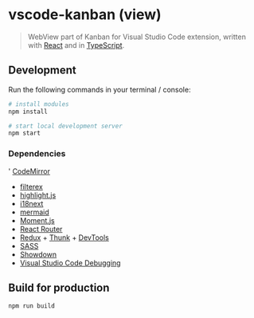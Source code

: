 # vscode-kanban (view)

> WebView part of Kanban for Visual Studio Code extension, written with [React](https://reactjs.org/) and in [TypeScript](https://www.typescriptlang.org/).

## Development

Run the following commands in your terminal / console:

```bash
# install modules
npm install

# start local development server
npm start
```

### Dependencies

' [CodeMirror](https://codemirror.net/)
* [filterex](https://github.com/m93a/filtrex)
* [highlight.js](https://highlightjs.org/)
* [i18next](https://react.i18next.com/)
* [mermaid](https://mermaid-js.github.io/mermaid/)
* [Moment.js](https://momentjs.com/)
* [React Router](https://reactrouter.com/)
* [Redux](https://redux.js.org/) + [Thunk](https://github.com/reduxjs/redux-thunk) + [DevTools](https://github.com/zalmoxisus/redux-devtools-extension)
* [SASS](https://github.com/sass/node-sass)
* [Showdown](https://github.com/showdownjs/showdown)
* [Visual Studio Code Debugging](https://code.visualstudio.com/docs/nodejs/reactjs-tutorial#_debugging-react)

## Build for production

```bash
npm run build
```
